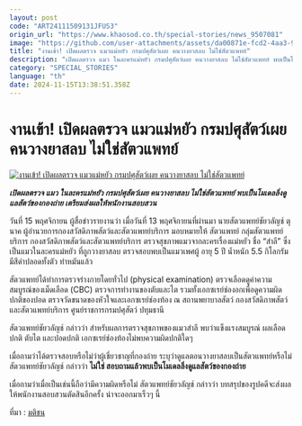 ```yaml
---
layout: post
code: "ART24111509131JFUS3"
origin_url: "https://www.khaosod.co.th/special-stories/news_9507081"
image: "https://github.com/user-attachments/assets/da00871e-fcd2-4aa3-9fc5-254d36fafb32"
title: "งานเข้า! เปิดผลตรวจ แมวแม่หยัว กรมปศุสัตว์เผย คนวางยาสลบ ไม่ใช่สัตวแพทย์"
description: "เปิดผลตรวจ แมว ในละครแม่หยัว กรมปศุสัตว์เผย คนวางยาสลบ ไม่ใช่สัตวแพทย์ พบเป็นโมเดลลิ่งดูแลสัตว์ของกองถ่าย เตรียมส่งผลให้พนักงานสอบสวน"
category: "SPECIAL_STORIES"
language: "th"
date: 2024-11-15T13:38:51.358Z
---
```


# งานเข้า! เปิดผลตรวจ แมวแม่หยัว กรมปศุสัตว์เผย คนวางยาสลบ ไม่ใช่สัตวแพทย์

[![งานเข้า! เปิดผลตรวจ แมวแม่หยัว กรมปศุสัตว์เผย คนวางยาสลบ ไม่ใช่สัตวแพทย์](https://www.khaosod.co.th/wpapp/uploads/2024/11/CAT15-11-02.jpg "งานเข้า! เปิดผลตรวจ แมวแม่หยัว กรมปศุสัตว์เผย คนวางยาสลบ ไม่ใช่สัตวแพทย์")](https://www.khaosod.co.th/wpapp/uploads/2024/11/CAT15-11-02.jpg)

_**เปิดผลตรวจ แมว ในละครแม่หยัว กรมปศุสัตว์เผย คนวางยาสลบ ไม่ใช่สัตวแพทย์ พบเป็นโมเดลลิ่งดูแลสัตว์ของกองถ่าย เตรียมส่งผลให้พนักงานสอบสวน**_

วันที่ 15 พฤศจิกายน ผู้สื่อข่าวรายงานว่า เมื่อวันที่ 13 พฤศจิกายนที่ผ่านมา นายสัตวแพทย์ชัยวลัญช์ ตุนาค ผู้อำนวยการกองสวัสดิภาพสัตว์และสัตวแพทย์บริการ มอบหมายให้ สัตวแพทย์ กลุ่มสัตวแพทย์บริการ กองสวัสดิภาพสัตว์และสัตวแพทย์บริการ ตรวจสุขภาพแมวจากละครเรื่องแม่หยัว ชื่อ “สำลี” ซึ่งเป็นแมวในละครแม่หยัว ที่ถูกวางยาสลบ ตรวจสอบพบเป็นแมวเพศผู้ อายุ 5 ปี น้ำหนัก 5.5 กิโลกรัม มีสีดำปลอดทั้งตัว ทำหมันแล้ว

สัตวแพทย์ได้ทำการตรวจร่างกายโดยทั่วไป (physical examination) ตรวจเลือดดูค่าความสมบูรณ์ของเม็ดเลือด (CBC) ตรวจการทำงานของตับและไต รวมทั้งเอกซเรย์ช่องอกเพื่อดูความผิดปกติของปอด ตรวจวัดขนาดของหัวใจและเอกซเรย์ช่องท้อง ณ สถานพยาบาลสัตว์ กองสวัสดิภาพสัตว์และสัตวแพทย์บริการ ศูนย์ราชการกรมปศุสัตว์ ปทุมธานี

สัตวแพทย์ชัยวลัญช์ กล่าวว่า สำหรับผลการตรวจสุขภาพของแมวสำลี พบว่าแข็งแรงสมบูรณ์ ผลเลือดปกติ ตับไต และปอดปกติ เอกซเรย์ช่องท้องไม่พบความผิดปกติใดๆ

เมื่อถามว่าได้ตรวจสอบหรือไม่ว่าผู้เชี่ยวชาญที่กองถ่าย ระบุว่าดูแลตอนวางยาสลบเป็นสัตวแพทย์หรือไม่ สัตวแพทย์ชัยวลัญช์ กล่าวว่า **ไม่ใช่ สอบถามแล้วพบเป็นโมเดลลิ่งดูแลสัตว์ของกองถ่าย**

เมื่อถามว่าเมื่อเป็นเช่นนี้ถือว่ามีความผิดหรือไม่ สัตวแพทย์ชัยวลัญช์ กล่าวว่า บทสรุปของรูปคดีจะส่งผลให้พนักงานสอบสวนตัดสินอีกครั้ง น่าจะออกมาเร็วๆ นี้

ที่มา : [มติชน](https://www.matichon.co.th/entertainment/news_4899843)